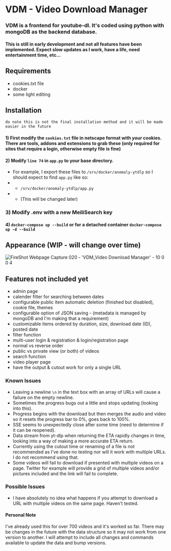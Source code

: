 # VDM - Video Download Manager

### VDM is a frontend for youtube-dl. It's coded using python with mongoDB as the backend database.

#### This is still in early development and not all features have been implemented. Expect slow updates as I work, have a life, need entertainment time, etc... 

## Requirements

- cookies.txt file
- docker
- some light editing

## Installation

`do note this is not the final installation method and it will be made easier in the future`

#### 1) First modify the `cookies.txt` file in netscape format with *your* cookies. There are tools, addons and extensions to grab these (only required for sites that require a login, otherwise empty file is fine) 

#### 2) Modify `line 74` in `app.py` to your base directory. 
- For example, I export these files to `/srv/docker/anomaly-ytdlp` so I should expect to find `app.py` like so:
- - `/srv/docker/anomaly-ytdlp/app.py` 
- - \(This will be changed later\)
 
### 3) Modify .env with a new MeiliSearch key

#### 4) `docker-compose up --build` or for a detached container `docker-compose up -d --build`

## Appearance (WIP - will change over time)

![FireShot Webpage Capture 020 - 'VDM_Video Download Manager' - 10 0 0 4](https://github.com/samstarnes/vdm/assets/19420604/b54b9fe4-b0cf-460f-82a6-7a15c12d1842)


## Features not included yet
- admin page
- calender filter for searching between dates
- configurable public item automatic deletion (finished but disabled), cookie file, themes
- configurable option of JSON saving - (metadata is managed by mongoDB and I'm making that a requirement)
- customizable items ordered by duration, size, download date (ID), posted date
- filter function
- multi-user login & registration & login/registration page
- normal vs reverse order
- public vs private view (or both) of videos
- search function
- video player page
- have the output & cutout work for only a single URL

### Known Issues
- Leaving a newline `\n` in the text box with an array of URLs will cause a failure on the empty newline.
- Sometimes the progress bugs out a little and stops updating (looking into this).
- Progress begins with the download but then merges the audio and video so it resets the progress bar to 0%, goes back to 100%.
- SSE seems to unexpectedly close after some time (need to determine if it can be reopened).
- Data stream from yt-dlp when returning the ETA rapidly changes in time, looking into a way of making a more accurate ETA return.
- Currently using the cutout time or renaming of a file is not recommended as I've done no testing nor will it work with multiple URLs. I do not recommend using that.
- Some videos will fail to download if presented with multiple videos on a page. Twitter for example will provide a grid of multiple videos and/or pictures included and the link will fail to complete.

### Possible Issues
- I have absolutely no idea what happens if you attempt to download a URL with multiple videos on the same page. Haven't tested.

#### Personal Note
I've already used this for over 700 videos and it's worked so far. There may be changes in the future with the data structure so it may not work from one version to another. I will attempt to include all changes and commands available to update the data and bump versions.
